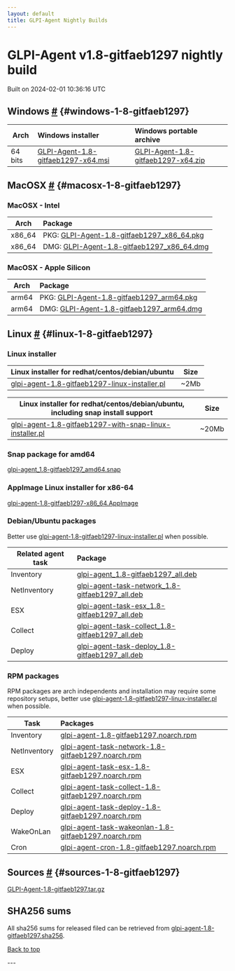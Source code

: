 ```yaml
---
layout: default
title: GLPI-Agent Nightly Builds
---
```


# GLPI-Agent v1.8-gitfaeb1297 nightly build

Built on 2024-02-01 10:36:16 UTC

## Windows <a href="#windows-1-8-gitfaeb1297">#</a> {#windows-1-8-gitfaeb1297}

Arch | Windows installer | Windows portable archive
---|:---|:---
64 bits | [GLPI-Agent-1.8-gitfaeb1297-x64.msi](GLPI-Agent-1.8-gitfaeb1297-x64.msi) | [GLPI-Agent-1.8-gitfaeb1297-x64.zip](GLPI-Agent-1.8-gitfaeb1297-x64.zip)


## MacOSX <a href="#macosx-1-8-gitfaeb1297">#</a> {#macosx-1-8-gitfaeb1297}

### MacOSX - Intel

Arch | Package
---|:---
x86_64 | PKG: [GLPI-Agent-1.8-gitfaeb1297_x86_64.pkg](GLPI-Agent-1.8-gitfaeb1297_x86_64.pkg)
x86_64 | DMG: [GLPI-Agent-1.8-gitfaeb1297_x86_64.dmg](GLPI-Agent-1.8-gitfaeb1297_x86_64.dmg)

### MacOSX - Apple Silicon

Arch | Package
---|:---
arm64 | PKG: [GLPI-Agent-1.8-gitfaeb1297_arm64.pkg](GLPI-Agent-1.8-gitfaeb1297_arm64.pkg)
arm64 | DMG: [GLPI-Agent-1.8-gitfaeb1297_arm64.dmg](GLPI-Agent-1.8-gitfaeb1297_arm64.dmg)

## Linux <a href="#linux-1-8-gitfaeb1297">#</a> {#linux-1-8-gitfaeb1297}

### Linux installer

Linux installer for redhat/centos/debian/ubuntu|Size
---|---
[glpi-agent-1.8-gitfaeb1297-linux-installer.pl](glpi-agent-1.8-gitfaeb1297-linux-installer.pl)|~2Mb

<p/>

Linux installer for redhat/centos/debian/ubuntu, including snap install support|Size
---|---
[glpi-agent-1.8-gitfaeb1297-with-snap-linux-installer.pl](glpi-agent-1.8-gitfaeb1297-with-snap-linux-installer.pl)|~20Mb

### Snap package for amd64

[glpi-agent_1.8-gitfaeb1297_amd64.snap](glpi-agent_1.8-gitfaeb1297_amd64.snap)

### AppImage Linux installer for x86-64

[glpi-agent-1.8-gitfaeb1297-x86_64.AppImage](glpi-agent-1.8-gitfaeb1297-x86_64.AppImage)

### Debian/Ubuntu packages

Better use [glpi-agent-1.8-gitfaeb1297-linux-installer.pl](glpi-agent-1.8-gitfaeb1297-linux-installer.pl) when possible.

Related agent task |Package
---|:---
Inventory| [glpi-agent_1.8-gitfaeb1297_all.deb](glpi-agent_1.8-gitfaeb1297_all.deb)
NetInventory | [glpi-agent-task-network_1.8-gitfaeb1297_all.deb](glpi-agent-task-network_1.8-gitfaeb1297_all.deb)
ESX | [glpi-agent-task-esx_1.8-gitfaeb1297_all.deb](glpi-agent-task-esx_1.8-gitfaeb1297_all.deb)
Collect | [glpi-agent-task-collect_1.8-gitfaeb1297_all.deb](glpi-agent-task-collect_1.8-gitfaeb1297_all.deb)
Deploy | [glpi-agent-task-deploy_1.8-gitfaeb1297_all.deb](glpi-agent-task-deploy_1.8-gitfaeb1297_all.deb)

### RPM packages

RPM packages are arch independents and installation may require some repository setups, better use [glpi-agent-1.8-gitfaeb1297-linux-installer.pl](glpi-agent-1.8-gitfaeb1297-linux-installer.pl) when possible.

Task |Packages
---|:---
Inventory| [glpi-agent-1.8-gitfaeb1297.noarch.rpm](glpi-agent-1.8-gitfaeb1297.noarch.rpm)
NetInventory | [glpi-agent-task-network-1.8-gitfaeb1297.noarch.rpm](glpi-agent-task-network-1.8-gitfaeb1297.noarch.rpm)
ESX | [glpi-agent-task-esx-1.8-gitfaeb1297.noarch.rpm](glpi-agent-task-esx-1.8-gitfaeb1297.noarch.rpm)
Collect | [glpi-agent-task-collect-1.8-gitfaeb1297.noarch.rpm](glpi-agent-task-collect-1.8-gitfaeb1297.noarch.rpm)
Deploy | [glpi-agent-task-deploy-1.8-gitfaeb1297.noarch.rpm](glpi-agent-task-deploy-1.8-gitfaeb1297.noarch.rpm)
WakeOnLan | [glpi-agent-task-wakeonlan-1.8-gitfaeb1297.noarch.rpm](glpi-agent-task-wakeonlan-1.8-gitfaeb1297.noarch.rpm)
Cron | [glpi-agent-cron-1.8-gitfaeb1297.noarch.rpm](glpi-agent-cron-1.8-gitfaeb1297.noarch.rpm)

## Sources <a href="#sources-1-8-gitfaeb1297">#</a> {#sources-1-8-gitfaeb1297}

[GLPI-Agent-1.8-gitfaeb1297.tar.gz](GLPI-Agent-1.8-gitfaeb1297.tar.gz)

## SHA256 sums
All sha256 sums for released filed can be retrieved from [glpi-agent-1.8-gitfaeb1297.sha256](glpi-agent-1.8-gitfaeb1297.sha256).

<p><a href='#content'>Back to top</a></p>
---

